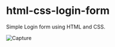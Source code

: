 # html-css-login-form
Simple Login form using HTML and CSS.


![Capture](https://github.com/SunilKandpal007/html-css-login-form/assets/45088791/3d9b8f46-17cb-44a8-85d9-035fc2bf5835)
